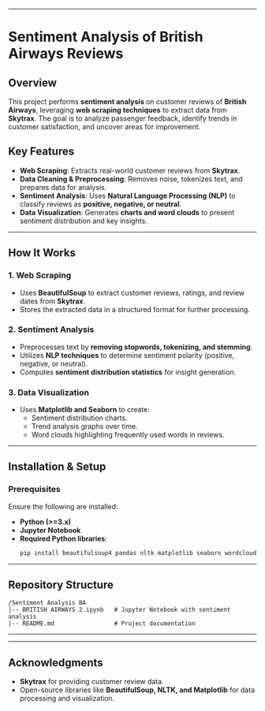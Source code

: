  

---

# **Sentiment Analysis of British Airways Reviews**  

## **Overview**  
This project performs **sentiment analysis** on customer reviews of **British Airways**, leveraging **web scraping techniques** to extract data from **Skytrax**. The goal is to analyze passenger feedback, identify trends in customer satisfaction, and uncover areas for improvement.  

## **Key Features**  
- **Web Scraping**: Extracts real-world customer reviews from **Skytrax**.  
- **Data Cleaning & Preprocessing**: Removes noise, tokenizes text, and prepares data for analysis.  
- **Sentiment Analysis**: Uses **Natural Language Processing (NLP)** to classify reviews as **positive, negative, or neutral**.  
- **Data Visualization**: Generates **charts and word clouds** to present sentiment distribution and key insights.  

---

## **How It Works**  

### **1. Web Scraping**  
- Uses **BeautifulSoup** to extract customer reviews, ratings, and review dates from **Skytrax**.  
- Stores the extracted data in a structured format for further processing.  

### **2. Sentiment Analysis**  
- Preprocesses text by **removing stopwords, tokenizing, and stemming**.  
- Utilizes **NLP techniques** to determine sentiment polarity (positive, negative, or neutral).  
- Computes **sentiment distribution statistics** for insight generation.  

### **3. Data Visualization**  
- Uses **Matplotlib and Seaborn** to create:  
  - Sentiment distribution charts.  
  - Trend analysis graphs over time.  
  - Word clouds highlighting frequently used words in reviews.  

---

## **Installation & Setup**  

### **Prerequisites**  
Ensure the following are installed:  
- **Python (>=3.x)**  
- **Jupyter Notebook**  
- **Required Python libraries**:  
  ```bash
  pip install beautifulsoup4 pandas nltk matplotlib seaborn wordcloud
  ```  



---

## **Repository Structure**  
```
/Sentiment Analysis BA  
│-- BRITISH AIRWAYS 2.ipynb   # Jupyter Notebook with sentiment analysis  
│-- README.md                 # Project documentation  
```  

---


---

## **Acknowledgments**  
- **Skytrax** for providing customer review data.  
- Open-source libraries like **BeautifulSoup, NLTK, and Matplotlib** for data processing and visualization.  


